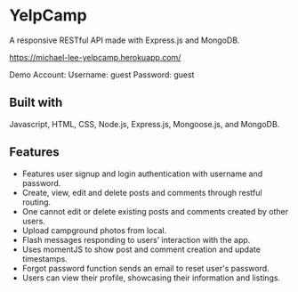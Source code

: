 # YelpCamp
A responsive RESTful API made with Express.js and MongoDB.

https://michael-lee-yelpcamp.herokuapp.com/

Demo Account:
Username: guest 
Password: guest
 
## Built with
Javascript, HTML, CSS, Node.js, Express.js, Mongoose.js, and MongoDB.

## Features
* Features user signup and login authentication with username and password. 
* Create, view, edit and delete posts and comments through restful routing. 
* One cannot edit or delete existing posts and comments created by other users.
* Upload campground photos from local.
* Flash messages responding to users’ interaction with the app.
* Uses momentJS to show post and comment creation and update timestamps. 
* Forgot password function sends an email to reset user's password.
* Users can view their profile, showcasing their information and listings. 
